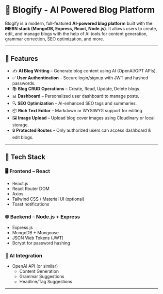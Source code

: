 # 📝 Blogify - AI Powered Blog Platform

Blogify is a modern, full-featured **AI-powered blog platform** built with the **MERN stack (MongoDB, Express, React, Node.js)**. It allows users to create, edit, and manage blogs with the help of AI tools for content generation, grammar correction, SEO optimization, and more.

---

## 🚀 Features

- ✍️ **AI Blog Writing** – Generate blog content using AI (OpenAI/GPT APIs).
- ✅ **User Authentication** – Secure login/signup with JWT and hashed passwords.
- 📚 **Blog CRUD Operations** – Create, Read, Update, Delete blogs.
- 📊 **Dashboard** – Personalized user dashboard to manage posts.
- 🔍 **SEO Optimization** – AI-enhanced SEO tags and summaries.
- 📦 **Rich Text Editor** – Markdown or WYSIWYG support for editing.
- 🖼️ **Image Upload** – Upload blog cover images using Cloudinary or local storage.
- 🔒 **Protected Routes** – Only authorized users can access dashboard & edit blogs.

---

## 🧱 Tech Stack

### 🖥️ Frontend – React
- React.js
- React Router DOM
- Axios
- Tailwind CSS / Material UI (optional)
- Toast notifications

### 🌐 Backend – Node.js + Express
- Express.js
- MongoDB + Mongoose
- JSON Web Tokens (JWT)
- Bcrypt for password hashing

### 🤖 AI Integration
- OpenAI API (or similar)
  - Content Generation
  - Grammar Suggestions
  - Headline/Tag Suggestions

---




